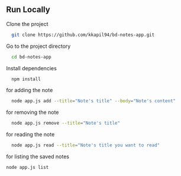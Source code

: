 
## Run Locally

Clone the project

```bash
  git clone https://github.com/kkapil94/bd-notes-app.git
```

Go to the project directory

```bash
  cd bd-notes-app
```

Install dependencies

```bash
  npm install
```

for adding the note

```bash
  node app.js add --title="Note's title" --body="Note's content"
```

for removing the note

```bash
  node app.js remove --title="Note's title" 
```

for reading the note

```bash
  node app.js read --title="Note's title you want to read"
```

for listing the saved notes

```bash
node app.js list
```
